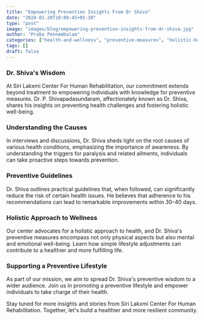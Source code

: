 ```yaml
---
title: "Empowering Prevention Insights From Dr Shiva"
date: "2024-01-28T10:08:45+05:30"
type: "post"
image: "images/blog/empowering-prevention-insights-from-dr-shiva.jpg"
author: "Praba Ponnambalam"
categories: ["health-and-wellness", "preventive-measures", "holistic-health"]
tags: []
draft: false
---
```


### Dr. Shiva's Wisdom

At Siri Lakxmi Center For Human Rehabilitation, our commitment extends beyond treatment to empowering individuals with knowledge for preventive measures. Dr. P. Shivapadasundaram, affectionately known as Dr. Shiva, shares his insights on preventing health challenges and fostering holistic well-being.

### Understanding the Causes

In interviews and discussions, Dr. Shiva sheds light on the root causes of various health conditions, emphasizing the importance of awareness. By understanding the triggers for paralysis and related ailments, individuals can take proactive steps towards prevention.

### Preventive Guidelines

Dr. Shiva outlines practical guidelines that, when followed, can significantly reduce the risk of certain health issues. He believes that adherence to his recommendations can lead to remarkable improvements within 30–40 days.

### Holistic Approach to Wellness

Our center advocates for a holistic approach to health, and Dr. Shiva's preventive measures encompass not only physical aspects but also mental and emotional well-being. Learn how simple lifestyle adjustments can contribute to a healthier and more fulfilling life.

### Supporting a Preventive Lifestyle

As part of our mission, we aim to spread Dr. Shiva's preventive wisdom to a wider audience. Join us in promoting a preventive lifestyle and empower individuals to take charge of their health.

Stay tuned for more insights and stories from Siri Lakxmi Center For Human Rehabilitation. Together, let's build a healthier and more resilient community.
